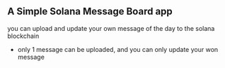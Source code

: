 ## A Simple Solana Message Board app
you can upload and update your own message of the day to the solana blockchain
- only 1 message can be uploaded, and you can only update your won message

